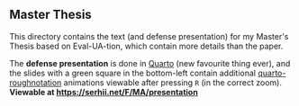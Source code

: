 ## Master Thesis 

This directory contains the text (and defense presentation) for my Master's Thesis based on Eval-UA-tion, which contain more details than the paper.

The **defense presentation** is done in [Quarto](https://quarto.org/) (new favourite thing ever), and the slides with a green square in the bottom-left contain additional [quarto-roughnotation](https://github.com/EmilHvitfeldt/quarto-roughnotation) animations viewable after pressing `R` (in the correct zoom). **Viewable at <https://serhii.net/F/MA/presentation>**


